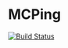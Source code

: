 # MCPing
[![Build Status](https://travis-ci.org/nao20010128nao/MCPing.svg?branch=master)](https://travis-ci.org/nao20010128nao/MCPing)
